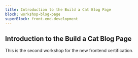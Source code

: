 ```yaml
---
title: Introduction to the Build a Cat Blog Page
block: workshop-blog-page
superBlock: front-end-development
---
```


## Introduction to the Build a Cat Blog Page

This is the second workshop for the new frontend certification.
